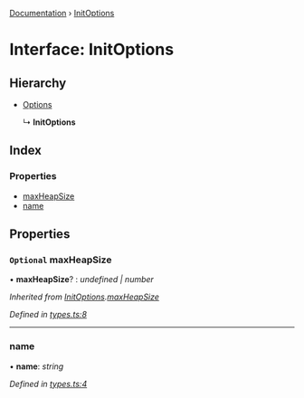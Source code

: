 [Documentation](../README.md) › [InitOptions](initoptions.md)

# Interface: InitOptions

## Hierarchy

* [Options](options.md)

  ↳ **InitOptions**

## Index

### Properties

* [maxHeapSize](initoptions.md#optional-maxheapsize)
* [name](initoptions.md#name)

## Properties

### `Optional` maxHeapSize

• **maxHeapSize**? : *undefined | number*

*Inherited from [InitOptions](initoptions.md).[maxHeapSize](initoptions.md#optional-maxheapsize)*

*Defined in [types.ts:8](https://github.com/badbatch/cachemap/blob/28dde3d/packages/map/src/types.ts#L8)*

___

###  name

• **name**: *string*

*Defined in [types.ts:4](https://github.com/badbatch/cachemap/blob/28dde3d/packages/map/src/types.ts#L4)*
